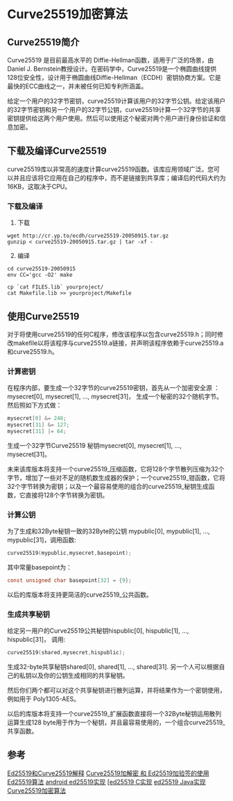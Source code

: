 # Curve25519加密算法

## Curve25519简介

Curve25519 是目前最高水平的 Diffie-Hellman函数，适用于广泛的场景，由Daniel J. Bernstein教授设计。在密码学中，Curve25519是一个椭圆曲线提供128位安全性，设计用于椭圆曲线Diffie-Hellman（ECDH）密钥协商方案。它是最快的ECC曲线之一，并未被任何已知专利所涵盖。

给定一个用户的32字节密钥，curve25519计算该用户的32字节公钥。给定该用户的32字节密钥和另一个用户的32字节公钥，curve25519计算一个32字节的共享密钥提供给这两个用户使用。然后可以使用这个秘密对两个用户进行身份验证和信息加密。

## 下载及编译Curve25519

curve25519库以非常高的速度计算curve25519函数。该库应用领域广泛。您可以并且应该将它应用在自己的程序中，而不是链接到共享库；编译后的代码大约为16KB，这取决于CPU。

### 下载及编译

1. 下载

```shell
wget http://cr.yp.to/ecdh/curve25519-20050915.tar.gz
gunzip < curve25519-20050915.tar.gz | tar -xf -
```

2. 编译

```shell
cd curve25519-20050915
env CC='gcc -O2' make

cp `cat FILES.lib` yourproject/
cat Makefile.lib >> yourproject/Makefile
```

## 使用Curve25519

对于将使用curve25519的任何C程序，修改该程序以包含curve25519.h；同时修改makefile以将该程序与curve25519.a链接，并声明该程序依赖于curve25519.a和curve25519.h。

### 计算密钥
在程序内部，要生成一个32字节的curve25519密钥，首先从一个加密安全源 ：mysecret[0], mysecret[1], …, mysecret[31]， 生成一个秘密的32个随机字节。然后照如下方式做：

```c
mysecret[0] &= 248;
mysecret[31] &= 127;
mysecret[31] |= 64;
```

生成一个32字节Curve25519 秘钥mysecret[0], mysecret[1], …, mysecret[31]。

未来该库版本将支持一个curve25519_压缩函数，它将128个字节散列压缩为32个字节，增加了一些对不足的随机数生成器的保护；一个curve25519_钳函数，它将32个字节转换为密钥；以及一个最容易使用的组合的curve25519_秘钥生成函数，它直接将128个字节转换为密钥。

### 计算公钥

为了生成和32Byte秘钥一致的32Byte的公钥 mypublic[0], mypublic[1], …, mypublic[31]，调用函数:

```c
curve25519(mypublic,mysecret,basepoint);
```

其中常量basepoint为：

```c
const unsigned char basepoint[32] = {9};
```

以后的库版本将支持更简洁的curve25519_公共函数。

### 生成共享秘钥

给定另一用户的Curve25519公共秘钥hispublic[0], hispublic[1], …, hispublic[31]， 调用:
```c
curve25519(shared,mysecret,hispublic);
```

生成32-byte共享秘钥shared[0], shared[1], …, shared[31]. 另一个人可以根据自己的私钥以及你的公钥生成相同的共享秘钥。

然后你们两个都可以对这个共享秘钥进行散列运算，并将结果作为一个密钥使用，例如用于 Poly1305-AES。

以后的库版本将支持一个curve25519_扩展函数直接将一个32Byte秘钥运用散列运算生成128 byte用于作为一个秘钥，并且最容易使用的，一个组合curve25519_共享函数。

## 参考
[Ed25519和Curve25519解释](https://blog.csdn.net/stella_alash/article/details/73658473)
[Curve25519加解密 和 Ed25519加验签的使用](https://blog.csdn.net/farley119/article/details/87875201)
[Ed25519算法](https://blog.csdn.net/u013137970/article/details/84573265)
[android ed25519实现](https://mvnrepository.com/artifact/click.kobaken/ed25519/1.0.0)
[[ed25519 C实现](https://github.com/orlp/ed25519)
[ed25519 Java实现](https://github.com/str4d/ed25519-java)
[Curve25519加密算法](https://blog.csdn.net/u011897062/article/details/89633193)
